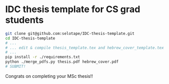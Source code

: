 # IDC thesis template for CS grad students

```bash
git clone git@github.com:selotape/IDC-thesis-template.git
cd IDC-thesis-template
# ...
# ... edit & compile thesis_template.tex and hebrew_cover_template.tex
# ...
pip install -r ./requirements.txt
python ./merge_pdfs.py thesis.pdf hebrew_cover.pdf
# SUBMIT!
```

Congrats on completing your MSc thesis!!